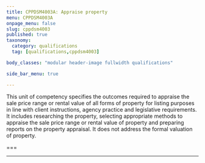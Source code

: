 ```yaml
---
title: CPPDSM4003A: Appraise property
menu: CPPDSM4003A
onpage_menu: false
slug: cppdsm4003
published: true
taxonomy:
  category: qualifications
  tag: [qualifications,cppdsm4003]

body_classes: "modular header-image fullwidth qualifications"

side_bar_menu: true

---
```


This unit of competency specifies the outcomes required to appraise the sale price range or rental value of all forms of property for listing purposes in line with client instructions, agency practice and legislative requirements. It includes researching the property, selecting appropriate methods to appraise the sale price range or rental value of property and preparing reports on the property appraisal. It does not address the formal valuation of property.

===

---
